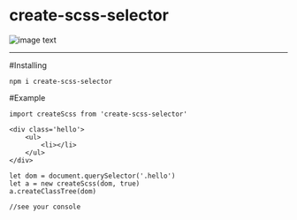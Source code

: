 # create-scss-selector
![image text](http://github.com/zwrqq2009/create-scss-selector/create-scss-selector.gif)


------

#Installing

    npm i create-scss-selector
    
    
#Example



    import createScss from 'create-scss-selector'
    
    <div class='hello'>
        <ul>
            <li></li>
        </ul>
    </div>
    
    let dom = document.querySelector('.hello')
    let a = new createScss(dom, true)
    a.createClassTree(dom)
    
    //see your console
